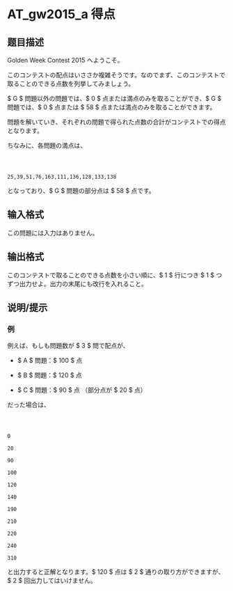 # AT_gw2015_a 得点

## 题目描述

[problemUrl]: https://atcoder.jp/contests/gwcontest2015/tasks/gw2015_a

Golden Week Contest 2015 へようこそ。

このコンテストの配点はいささか複雑そうです。なのでまず、このコンテストで取ることのできる点数を列挙してみましょう。

$ G $ 問題以外の問題では、$ 0 $ 点または満点のみを取ることができ、$ G $ 問題では、$ 0 $ 点または $ 58 $ 点または満点のみを取ることができます。

問題を解いていき、それぞれの問題で得られた点数の合計がコンテストでの得点となります。

ちなみに、各問題の満点は、

 ```

25,39,51,76,163,111,136,128,133,138
```

となっており、$ G $ 問題の部分点は $ 58 $ 点です。

## 输入格式

この問題には入力はありません。

## 输出格式

このコンテストで取ることのできる点数を小さい順に、$ 1 $ 行につき $ 1 $ つずつ出力せよ。出力の末尾にも改行を入れること。

## 说明/提示

### 例

例えば、もしも問題数が $ 3 $ 問で配点が、

- $ A $ 問題：$ 100 $ 点
- $ B $ 問題：$ 120 $ 点
- $ C $ 問題：$ 90 $ 点 （部分点が $ 20 $ 点）

だった場合は、

 ```

0
20
90
100
120
140
190
210
220
240
310
```

と出力すると正解となります。$ 120 $ 点は $ 2 $ 通りの取り方ができますが、$ 2 $ 回出力してはいけません。